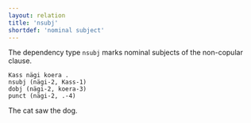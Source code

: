 ```yaml
---
layout: relation
title: 'nsubj'
shortdef: 'nominal subject'
---
```


The dependency type `nsubj` marks nominal subjects of the non-copular clause.

~~~ sdparse
Kass nägi koera .  
nsubj (nägi-2, Kass-1)
dobj (nägi-2, koera-3)
punct (nägi-2, .-4)
~~~

The cat saw the dog.
<!-- Interlanguage links updated Út zář 29 18:41:28 CEST 2020 -->
